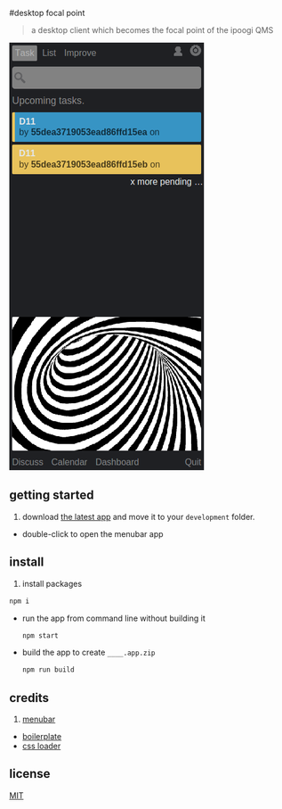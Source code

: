 #desktop focal point

> a desktop client which becomes the focal point of the ipoogi QMS

![](example.png)

## getting started

1. download [the latest app](https://github.com/dpaspa/dfp) and move it to your `development` folder.
- double-click to open the menubar app

## install

1. install packages

  ```sh
  npm i
  ```
- run the app from command line without building it

  ```sh
  npm start
  ```
- build the app to create `____.app.zip`

  ```sh
  npm run build
  ```

## credits

1. [menubar](https://github.com/maxogden/menubar)
- [boilerplate](https://github.com/sindresorhus/electron-boilerplate/tree/master/boilerplate)
- [css loader](https://github.com/jlong/css-spinners/blob/master/css/spinner/three-quarters.css)

## license

[MIT](/LICENSE)
